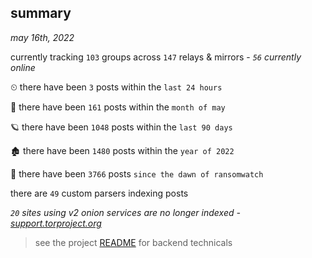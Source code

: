 
## summary
_may 16th, 2022_

currently tracking `103` groups across `147` relays & mirrors - _`56` currently online_

⏲ there have been `3` posts within the `last 24 hours`

🦈 there have been `161` posts within the `month of may`

🪐 there have been `1048` posts within the `last 90 days`

🏚 there have been `1480` posts within the `year of 2022`

🦕 there have been `3766` posts `since the dawn of ransomwatch`

there are `49` custom parsers indexing posts

_`20` sites using v2 onion services are no longer indexed - [support.torproject.org](https://support.torproject.org/onionservices/v2-deprecation/)_

> see the project [README](https://github.com/thetanz/ransomwatch#ransomwatch--) for backend technicals
